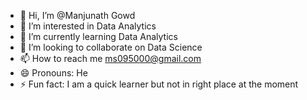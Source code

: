 - 👋 Hi, I’m @Manjunath Gowd
- 👀 I’m interested in Data Analytics
- 🌱 I’m currently learning Data Analytics
- 💞️ I’m looking to collaborate on Data Science
- 📫 How to reach me ms095000@gmail.com
- 😄 Pronouns: He
- ⚡ Fun fact: I am a quick learner but not in right place at the moment

<!---
Saimanju7/Saimanju7 is a ✨ special ✨ repository because its `README.md` (this file) appears on your GitHub profile.
You can click the Preview link to take a look at your changes.
--->
